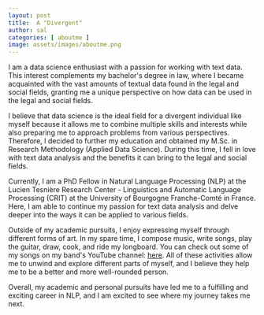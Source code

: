 ```yaml
---
layout: post
title:  A "Divergent"
author: sal
categories: [ aboutme ]
image: assets/images/aboutme.png
---
```


I am a data science enthusiast with a passion for working with text data. This interest complements my bachelor's degree in law, where I became acquainted with the vast amounts of textual data found in the legal and social fields, granting me a unique perspective on how data can be used in the legal and social fields.

I believe that data science is the ideal field for a divergent individual like myself because it allows me to combine multiple skills and interests while also preparing me to approach problems from various perspectives. Therefore, I decided to further my education and obtained my M.Sc. in Research Methodology (Applied Data Science). During this time, I fell in love with text data analysis and the benefits it can bring to the legal and social fields.

Currently, I am a PhD Fellow in Natural Language Processing (NLP) at the Lucien Tesnière Research Center - Linguistics and Automatic Language Processing (CRIT) at the University of Bourgogne Franche-Comté in France. Here, I am able to continue my passion for text data analysis and delve deeper into the ways it can be applied to various fields.

Outside of my academic pursuits, I enjoy expressing myself through different forms of art. In my spare time, I compose music, write songs, play the guitar, draw, cook, and ride my longboard. You can check out some of my songs on my band's YouTube channel: [here](https://www.youtube.com/@vyasamozarta). All of these activities allow me to unwind and explore different parts of myself, and I believe they help me to be a better and more well-rounded person.

Overall, my academic and personal pursuits have led me to a fulfilling and exciting career in NLP, and I am excited to see where my journey takes me next.
